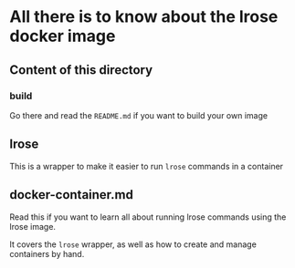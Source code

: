 # All there is to know about the lrose docker image

## Content of this directory

### build

Go there and read the `README.md` if you want to build your own image

## lrose

This is a wrapper to make it easier to run `lrose` commands in a container

## docker-container.md

Read this if you want to learn all about running lrose commands using the lrose image.

It covers the `lrose` wrapper, as well as how to create and manage containers by hand.
